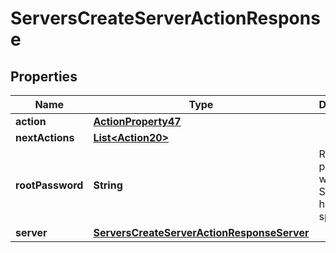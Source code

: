 

# ServersCreateServerActionResponse


## Properties

| Name | Type | Description | Notes |
|------------ | ------------- | ------------- | -------------|
|**action** | [**ActionProperty47**](ActionProperty47.md) |  |  |
|**nextActions** | [**List&lt;Action20&gt;**](Action20.md) |  |  |
|**rootPassword** | **String** | Root password when no SSH keys have been specified |  |
|**server** | [**ServersCreateServerActionResponseServer**](ServersCreateServerActionResponseServer.md) |  |  |



